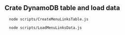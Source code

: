 
## Crate DynamoDB table and load data
```
  node scripts/CreateMenuLinksTable.js
  
  node scripts/LoadMenuLinksData.js
```

